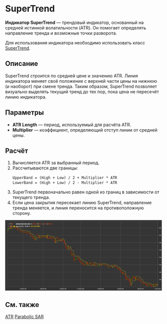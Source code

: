 # SuperTrend

**Индикатор SuperTrend** — трендовый индикатор, основанный на средней истинной волатильности (ATR). Он помогает определять направление тренда и возможные точки разворота.

Для использования индикатора необходимо использовать класс [SuperTrend](xref:StockSharp.Algo.Indicators.SuperTrend).

## Описание

SuperTrend строится по средней цене и значению ATR. Линия индикатора меняет своё положение с верхней части цены на нижнюю (и наоборот) при смене тренда. Таким образом, SuperTrend позволяет визуально выделять текущий тренд до тех пор, пока цена не пересечёт линию индикатора.

## Параметры

- **ATR Length** — период, используемый для расчёта ATR.
- **Multiplier** — коэффициент, определяющий отступ линии от средней цены.

## Расчёт

1. Вычисляется ATR за выбранный период.
2. Рассчитываются две границы:
   ```
   UpperBand = (High + Low) / 2 + Multiplier * ATR
   LowerBand = (High + Low) / 2 - Multiplier * ATR
   ```
3. SuperTrend первоначально равен одной из границ в зависимости от текущего тренда.
4. Если цена закрытия пересекает линию SuperTrend, направление тренда меняется, и линия переносится на противоположную сторону.

![IndicatorSuperTrend](../../../../images/indicator_supertrend.png)

## См. также

[ATR](atr.md)
[Parabolic SAR](parabolic_sar.md)
